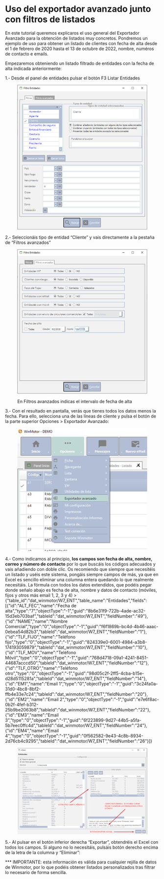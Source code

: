 # Uso del exportador avanzado junto con filtros de listados

En este tutorial queremos explicaros el uso general del Exportador Avanzado para la obtención de listados muy concretos. Pondremos un ejemplo de uso para obtener un listado de clientes con fecha de alta desde el 1 de febrero de 2020 hasta el 13 de octubre de 2022, nombre, numéros de contacto e emails.

Empezaremos obteniendo un listado filtrado de entidades con la fecha de alta indicada anteriormente:&#x20;

1.- Desde el panel de entidades pulsar el botón F3 Listar Entidades

<figure><img src="../../.gitbook/assets/imagen (3) (1) (3) (1).png" alt=""><figcaption></figcaption></figure>

&#x20;2.- Seleccionáis tipo de entidad “Cliente” y vais directamente a la pestaña de “Filtros avanzados”

<figure><img src="../../.gitbook/assets/imagen (6) (4) (1).png" alt=""><figcaption><p>En Filtros avanzados indicas el intervalo de fecha de alta</p></figcaption></figure>

&#x20;3.- Con el resultado en pantalla, verás que tienes todos los datos menos la fecha. Para ello, selecciona una de las líneas de cliente y pulsa el botón de la parte superior Opciones > Exportador Avanzado:

<figure><img src="../../.gitbook/assets/imagen (2) (3) (1).png" alt=""><figcaption></figcaption></figure>

4.- Como indicamos al principio, **los campos son fecha de alta, nombre, correo y número de contacto** por lo que buscáis los códigos adecuados y vais añadiendo con doble clic. Os recomiendo que siempre que necesitéis un listado y uséis este sistema, pongáis siempre campos de más, ya que en Excel es sencillo eliminar una columna entera quedando lo que realmente necesitáis. La fórmula con todos los datos extendidos, que podéis pegar donde señalo abajo es fecha de alta, nombre y datos de contacto (móviles, fijos y otros más email 1, 2, 3 y 4) > {"table\_id":"dat\_winmotor/W7\_ENT","table\_name":"Entidades","fields":\[{"id":"ALT\_FEC","name":"Fecha de alta","type":"7","objectType":"-1","guid":"8b6e31f9-722b-4ade-ac32-15d3eb703baf","tableId":"dat\_winmotor/W7\_ENT","fieldNumber":"49"},{"id":"NAME","name":"Nombre Comercial","type":"0","objectType":"-1","guid":"f6f1869b-bc4d-4b46-aaac-0ebea54d82b3","tableId":"dat\_winmotor/W7\_ENT","fieldNumber":"1"},{"id":"TLF\_FIJO","name":"Teléfono fijo","type":"0","objectType":"-1","guid":"824339e0-6001-4984-a3b8-174193059879","tableId":"dat\_winmotor/W7\_ENT","fieldNumber":"10"},{"id":"TLF\_MOV","name":"Teléfono Móvil","type":"0","objectType":"-1","guid":"768d4718-09a1-4241-8451-44687acccd50","tableId":"dat\_winmotor/W7\_ENT","fieldNumber":"12"},{"id":"TLF\_OTRO","name":"Teléfono otro","type":"0","objectType":"-1","guid":"98d05c2f-2ff5-4cba-b15e-d28d5115281a","tableId":"dat\_winmotor/W7\_ENT","fieldNumber":"14"},{"id":"EM1","name":"Email 1","type":"0","objectType":"-1","guid":"3c24fa0a-31d0-4bc8-8bf2-ffb4e33e7c24","tableId":"dat\_winmotor/W7\_ENT","fieldNumber":"20"},{"id":"EM2","name":"Email 2","type":"0","objectType":"-1","guid":"e7e6f8ac-0b2f-4fef-b312-25b9be2063b8","tableId":"dat\_winmotor/W7\_ENT","fieldNumber":"22"},{"id":"EM3","name":"Email 3","type":"0","objectType":"-1","guid":"6f223899-9d27-44b5-a5fa-5b7eec0ffc4d","tableId":"dat\_winmotor/W7\_ENT","fieldNumber":"24"},{"id":"EM4","name":"Email 4","type":"0","objectType":"-1","guid":"0f562582-9e43-4c8b-8934-2d76cb4c9295","tableId":"dat\_winmotor/W7\_ENT","fieldNumber":"26"}]}

<figure><img src="../../.gitbook/assets/imagen (107) (4).png" alt=""><figcaption></figcaption></figure>

5.- Al pulsar en el botón inferior derecha “Exportar”, obtendréis el Excel con todos los campos. Si alguno no lo necesitáis, pulsáis botón derecho encima de la letra de la columna y “Eliminar”:

\*\*\* IMPORTANTE: esta información es válida para cualquier rejilla de datos de Winmotor, por lo que podéis obtener listados personalizados tras filtrar lo necesario de forma sencilla.
